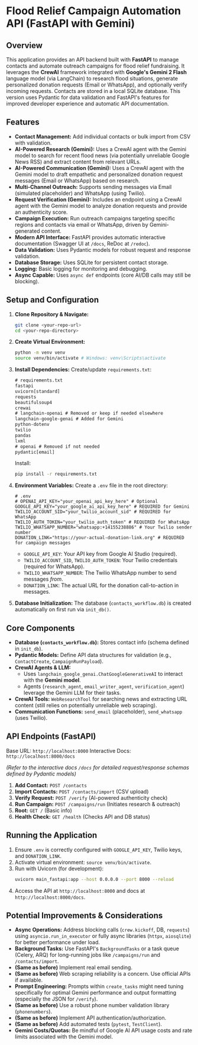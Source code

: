 # Flood Relief Campaign Automation API (FastAPI with Gemini)

## Overview

This application provides an API backend built with **FastAPI** to manage contacts and automate outreach campaigns for flood relief fundraising. It leverages the **CrewAI** framework integrated with **Google's Gemini 2 Flash** language model (via LangChain) to research flood situations, generate personalized donation requests (Email or WhatsApp), and optionally verify incoming requests. Contacts are stored in a local SQLite database. This version uses Pydantic for data validation and FastAPI's features for improved developer experience and automatic API documentation.

## Features

*   **Contact Management:** Add individual contacts or bulk import from CSV with validation.
*   **AI-Powered Research (Gemini):** Uses a CrewAI agent with the Gemini model to search for recent flood news (via potentially unreliable Google News RSS) and extract content from relevant URLs.
*   **AI-Powered Communication (Gemini):** Uses a CrewAI agent with the Gemini model to draft empathetic and personalized donation request messages (Email or WhatsApp) based on research.
*   **Multi-Channel Outreach:** Supports sending messages via Email (simulated placeholder) and WhatsApp (using Twilio).
*   **Request Verification (Gemini):** Includes an endpoint using a CrewAI agent with the Gemini model to analyze donation requests and provide an authenticity score.
*   **Campaign Execution:** Run outreach campaigns targeting specific regions and contacts via email or WhatsApp, driven by Gemini-generated content.
*   **Modern API Interface:** FastAPI provides automatic interactive documentation (Swagger UI at `/docs`, ReDoc at `/redoc`).
*   **Data Validation:** Uses Pydantic models for robust request and response validation.
*   **Database Storage:** Uses SQLite for persistent contact storage.
*   **Logging:** Basic logging for monitoring and debugging.
*   **Async Capable:** Uses `async def` endpoints (core AI/DB calls may still be blocking).

## Setup and Configuration

1.  **Clone Repository & Navigate:**
    ```bash
    git clone <your-repo-url>
    cd <your-repo-directory>
    ```

2.  **Create Virtual Environment:**
    ```bash
    python -m venv venv
    source venv/bin/activate # Windows: venv\Scripts\activate
    ```

3.  **Install Dependencies:**
    Create/update `requirements.txt`:
    ```txt
    # requirements.txt
    fastapi
    uvicorn[standard]
    requests
    beautifulsoup4
    crewai
    # langchain-openai # Removed or keep if needed elsewhere
    langchain-google-genai # Added for Gemini
    python-dotenv
    twilio
    pandas
    lxml
    # openai # Removed if not needed
    pydantic[email]
    ```
    Install:
    ```bash
    pip install -r requirements.txt
    ```

4.  **Environment Variables:**
    Create a `.env` file in the root directory:
    ```dotenv
    # .env
    # OPENAI_API_KEY="your_openai_api_key_here" # Optional
    GOOGLE_API_KEY="your_google_ai_api_key_here" # REQUIRED for Gemini
    TWILIO_ACCOUNT_SID="your_twilio_account_sid" # REQUIRED for WhatsApp
    TWILIO_AUTH_TOKEN="your_twilio_auth_token" # REQUIRED for WhatsApp
    TWILIO_WHATSAPP_NUMBER="whatsapp:+14155238886" # Your Twilio sender number
    DONATION_LINK="https://your-actual-donation-link.org" # REQUIRED for campaign messages
    ```
    *   `GOOGLE_API_KEY`: Your API key from Google AI Studio (required).
    *   `TWILIO_ACCOUNT_SID`, `TWILIO_AUTH_TOKEN`: Your Twilio credentials (required for WhatsApp).
    *   `TWILIO_WHATSAPP_NUMBER`: The Twilio WhatsApp number to send messages *from*.
    *   `DONATION_LINK`: The actual URL for the donation call-to-action in messages.

5.  **Database Initialization:**
    The database (`contacts_workflow.db`) is created automatically on first run via `init_db()`.

## Core Components

*   **Database (`contacts_workflow.db`):** Stores contact info (schema defined in `init_db`).
*   **Pydantic Models:** Define API data structures for validation (e.g., `ContactCreate`, `CampaignRunPayload`).
*   **CrewAI Agents & LLM:**
    *   Uses `langchain_google_genai.ChatGoogleGenerativeAI` to interact with the **Gemini model**.
    *   Agents (`research_agent`, `email_writer_agent`, `verification_agent`) leverage the Gemini LLM for their tasks.
*   **CrewAI Tools:** `WebResearchTool` for searching news and extracting URL content (still relies on potentially unreliable web scraping).
*   **Communication Functions:** `send_email` (placeholder), `send_whatsapp` (uses Twilio).

## API Endpoints (FastAPI)

Base URL: `http://localhost:8000`
Interactive Docs: `http://localhost:8000/docs`

*(Refer to the interactive docs `/docs` for detailed request/response schemas defined by Pydantic models)*

1.  **Add Contact:** `POST /contacts`
2.  **Import Contacts:** `POST /contacts/import` (CSV upload)
3.  **Verify Request:** `POST /verify` (AI-powered authenticity check)
4.  **Run Campaign:** `POST /campaigns/run` (Initiates research & outreach)
5.  **Root:** `GET /` (Basic info)
6.  **Health Check:** `GET /health` (Checks API and DB status)

## Running the Application

1.  Ensure `.env` is correctly configured with `GOOGLE_API_KEY`, Twilio keys, and `DONATION_LINK`.
2.  Activate virtual environment: `source venv/bin/activate`.
3.  Run with Uvicorn (for development):
    ```bash
    uvicorn main_fastapi:app --host 0.0.0.0 --port 8000 --reload
    ```
4.  Access the API at `http://localhost:8000` and docs at `http://localhost:8000/docs`.

## Potential Improvements & Considerations

*   **Async Operations:** Address blocking calls (`crew.kickoff`, DB, `requests`) using `asyncio.run_in_executor` or fully async libraries (`httpx`, `aiosqlite`) for better performance under load.
*   **Background Tasks:** Use FastAPI's `BackgroundTasks` or a task queue (Celery, ARQ) for long-running jobs like `/campaigns/run` and `/contacts/import`.
*   **(Same as before)** Implement real email sending.
*   **(Same as before)** Web scraping reliability is a concern. Use official APIs if available.
*   **Prompt Engineering:** Prompts within `create_tasks` might need tuning specifically for optimal Gemini performance and output formatting (especially the JSON for `/verify`).
*   **(Same as before)** Use a robust phone number validation library (`phonenumbers`).
*   **(Same as before)** Implement API authentication/authorization.
*   **(Same as before)** Add automated tests (`pytest`, `TestClient`).
*   **Gemini Costs/Quotas:** Be mindful of Google AI API usage costs and rate limits associated with the Gemini model.
